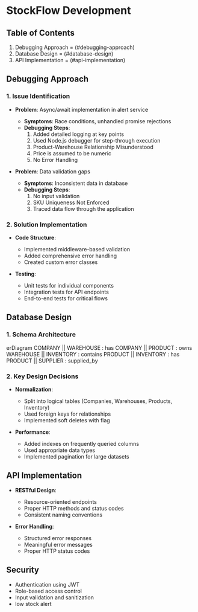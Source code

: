 # StockFlow Development

## Table of Contents
1. Debugging Approach = (#debugging-approach)
2. Database Design = (#database-design)
3. API Implementation = (#api-implementation)

## Debugging Approach

### 1. Issue Identification

- **Problem**: Async/await implementation in alert service
  - **Symptoms**: Race conditions, unhandled promise rejections
  - **Debugging Steps**:
    1. Added detailed logging at key points
    2. Used Node.js debugger for step-through execution
    3. Product-Warehouse Relationship Misunderstood
    4. Price is assumed to be numeric
    5. No Error Handling

- **Problem**: Data validation gaps
  - **Symptoms**: Inconsistent data in database
  - **Debugging Steps**:
    1. No input validation
    2. SKU Uniqueness Not Enforced
    3. Traced data flow through the application

### 2. Solution Implementation
- **Code Structure**:
  - Implemented middleware-based validation
  - Added comprehensive error handling
  - Created custom error classes

- **Testing**:
  - Unit tests for individual components
  - Integration tests for API endpoints
  - End-to-end tests for critical flows

## Database Design

### 1. Schema Architecture

erDiagram
    COMPANY || WAREHOUSE : has
    COMPANY || PRODUCT : owns
    WAREHOUSE || INVENTORY : contains
    PRODUCT || INVENTORY : has
    PRODUCT || SUPPLIER : supplied_by

### 2. Key Design Decisions
- **Normalization**:
  - Split into logical tables (Companies, Warehouses, Products, Inventory)
  - Used foreign keys for relationships
  - Implemented soft deletes with flag

- **Performance**:
  - Added indexes on frequently queried columns
  - Used appropriate data types
  - Implemented pagination for large datasets

## API Implementation

- **RESTful Design**:
  - Resource-oriented endpoints
  - Proper HTTP methods and status codes
  - Consistent naming conventions

- **Error Handling**:
  - Structured error responses
  - Meaningful error messages
  - Proper HTTP status codes

## Security
- Authentication using JWT
- Role-based access control
- Input validation and sanitization
- low stock alert

